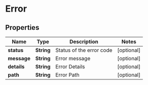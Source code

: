 
# Error

## Properties
Name | Type | Description | Notes
------------ | ------------- | ------------- | -------------
**status** | **String** | Status of the error code  |  [optional]
**message** | **String** | Error message  |  [optional]
**details** | **String** | Error Details  |  [optional]
**path** | **String** | Error Path  |  [optional]



